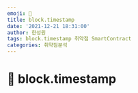 ```yaml
---
emoji: 🧢
title: block.timestamp
date: '2021-12-21 18:31:00'
author: 한성원
tags: block.timestamp 취약점 SmartContract
categories: 취약점분석
---
```



# 👋 block.timestamp


```toc

```